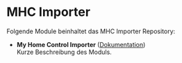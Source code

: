 # MHC Importer

Folgende Module beinhaltet das MHC Importer Repository:

- __My Home Control Importer__ ([Dokumentation](My%20Home%20Control%20Importer))  
	Kurze Beschreibung des Moduls.